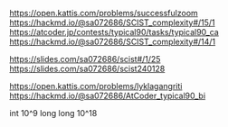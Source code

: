 https://open.kattis.com/problems/successfulzoom
https://hackmd.io/@sa072686/SCIST_complexity#/15/1
https://atcoder.jp/contests/typical90/tasks/typical90_ca
https://hackmd.io/@sa072686/SCIST_complexity#/14/1

https://slides.com/sa072686/scist#/1/25
https://slides.com/sa072686/scist240128

https://open.kattis.com/problems/lyklagangriti
https://hackmd.io/@sa072686/AtCoder_typical90_bi

int 10^9
long long 10^18
